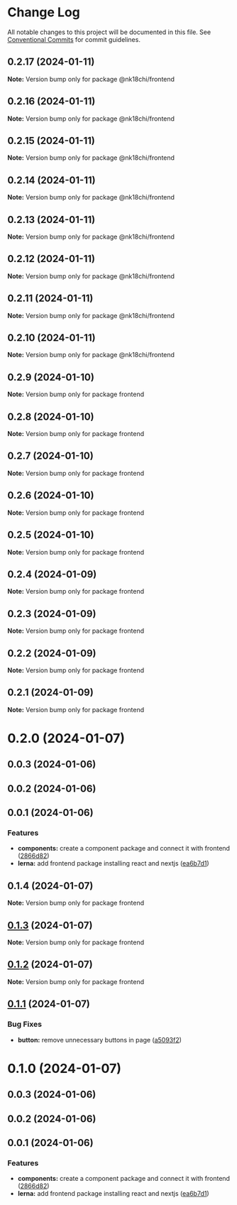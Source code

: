 # Change Log

All notable changes to this project will be documented in this file.
See [Conventional Commits](https://conventionalcommits.org) for commit guidelines.

## 0.2.17 (2024-01-11)

**Note:** Version bump only for package @nk18chi/frontend





## 0.2.16 (2024-01-11)

**Note:** Version bump only for package @nk18chi/frontend





## 0.2.15 (2024-01-11)

**Note:** Version bump only for package @nk18chi/frontend





## 0.2.14 (2024-01-11)

**Note:** Version bump only for package @nk18chi/frontend





## 0.2.13 (2024-01-11)

**Note:** Version bump only for package @nk18chi/frontend





## 0.2.12 (2024-01-11)

**Note:** Version bump only for package @nk18chi/frontend





## 0.2.11 (2024-01-11)

**Note:** Version bump only for package @nk18chi/frontend





## 0.2.10 (2024-01-11)

**Note:** Version bump only for package @nk18chi/frontend





## 0.2.9 (2024-01-10)

**Note:** Version bump only for package frontend





## 0.2.8 (2024-01-10)

**Note:** Version bump only for package frontend





## 0.2.7 (2024-01-10)

**Note:** Version bump only for package frontend





## 0.2.6 (2024-01-10)

**Note:** Version bump only for package frontend





## 0.2.5 (2024-01-10)

**Note:** Version bump only for package frontend





## 0.2.4 (2024-01-09)

**Note:** Version bump only for package frontend





## 0.2.3 (2024-01-09)

**Note:** Version bump only for package frontend





## 0.2.2 (2024-01-09)

**Note:** Version bump only for package frontend





## 0.2.1 (2024-01-09)

**Note:** Version bump only for package frontend





# 0.2.0 (2024-01-07)



## 0.0.3 (2024-01-06)



## 0.0.2 (2024-01-06)



## 0.0.1 (2024-01-06)


### Features

* **components:** create a component package and connect it with frontend ([2866d82](https://github.com/nk18chi/lerna-playground/commit/2866d82cc4bfedd542c6ded25d8c7ac4cb7fcf93))
* **lerna:** add frontend package installing react and nextjs ([ea6b7d1](https://github.com/nk18chi/lerna-playground/commit/ea6b7d1b3ab04e783227115fab3903ab64e1dfb7))





## 0.1.4 (2024-01-07)

**Note:** Version bump only for package frontend





## [0.1.3](https://github.com/nk18chi/lerna-playground/compare/frontend@0.1.2...frontend@0.1.3) (2024-01-07)

**Note:** Version bump only for package frontend





## [0.1.2](https://github.com/nk18chi/lerna-playground/compare/frontend@0.1.1...frontend@0.1.2) (2024-01-07)

**Note:** Version bump only for package frontend





## [0.1.1](https://github.com/nk18chi/lerna-playground/compare/frontend@0.1.0...frontend@0.1.1) (2024-01-07)


### Bug Fixes

* **button:** remove unnecessary buttons in page ([a5093f2](https://github.com/nk18chi/lerna-playground/commit/a5093f27db9d031f61486005c1798f21c77aba0d))





# 0.1.0 (2024-01-07)



## 0.0.3 (2024-01-06)



## 0.0.2 (2024-01-06)



## 0.0.1 (2024-01-06)


### Features

* **components:** create a component package and connect it with frontend ([2866d82](https://github.com/nk18chi/lerna-playground/commit/2866d82cc4bfedd542c6ded25d8c7ac4cb7fcf93))
* **lerna:** add frontend package installing react and nextjs ([ea6b7d1](https://github.com/nk18chi/lerna-playground/commit/ea6b7d1b3ab04e783227115fab3903ab64e1dfb7))
